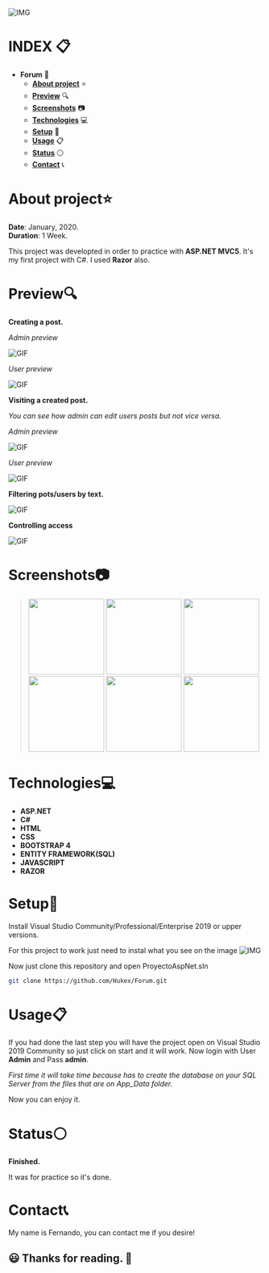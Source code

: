 

![IMG](https://github.com/Hukex/Forum/blob/master/readmefiles/banner.png)

# INDEX 📋

- **Forum** 📄
  - [**About project**](#about-project) ⭐
  - [**Preview**](#preview) 🔍
  - [**Screenshots**](#screenshots) 📷
  - [**Technologies**](#technologies) 💻
  - [**Setup**](#setup) 🔧
  - [**Usage**](#usage) 📋
  - [**Status**](#status) ⚪
  - [**Contact**](#contact) 📞




# About project⭐



**Date**: January, 2020.   
**Duration**: 1 Week.


This project was developted in order to practice with **ASP.NET MVC5**.
It's my first project with C#. I used **Razor** also.

# Preview🔍

**Creating a post.**

*Admin preview*

 ![GIF](https://github.com/Hukex/Forum/blob/master/readmefiles/preview.gif)

*User preview*

 ![GIF](https://github.com/Hukex/Forum/blob/master/readmefiles/preview3.gif)

**Visiting a created post.**

*You can see how admin can edit users posts but not vice versa.*

*Admin preview*

![GIF](https://github.com/Hukex/Forum/blob/master/readmefiles/preview4.gif)

*User preview*

 ![GIF](https://github.com/Hukex/Forum/blob/master/readmefiles/preview2.gif)

**Filtering pots/users by text.**

 ![GIF](https://github.com/Hukex/Forum/blob/master/readmefiles/preview6.gif)

**Controlling access**

 ![GIF](https://github.com/Hukex/Forum/blob/master/readmefiles/preview5.gif)


# Screenshots📷

><img src="readmefiles/1.png" height="150"/>
><img src="readmefiles/2.png" height="150"/>
><img src="readmefiles/3.png" height="150"/>
><img src="readmefiles/4.png" height="150"/>
><img src="readmefiles/5.png" height="150"/>
><img src="readmefiles/6.png" height="150"/>





# Technologies💻

- **ASP.NET**
- **C#**
- **HTML**
- **CSS**
- **BOOTSTRAP 4**
- **ENTITY FRAMEWORK(SQL)**
- **JAVASCRIPT**
- **RAZOR**





# Setup🔧

Install Visual Studio Community/Professional/Enterprise 2019 or upper versions.

For this project to work just need to instal what you see on the image
 ![IMG](https://github.com/Hukex/Forum/blob/master/readmefiles/7.png)

Now just clone this repository and open ProyectoAspNet.sln

```bash
git clone https://github.com/Hukex/Forum.git
```

# Usage📋

If you had done the last step you will have the project open on Visual Studio 2019 Community so just click on start and it will work.
Now login with User **Admin** and Pass **admin**. 

*First time it will take time because has to create the database on your SQL Server from the files that are on App_Data folder.*

Now you can enjoy it.



# Status⚪

**Finished.**

It was for practice so it's done.

# Contact📞

My name is Fernando, you can contact me if you desire!


## 😃 Thanks for reading. 👋

